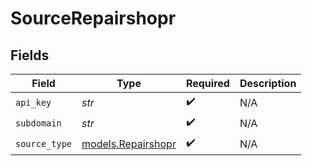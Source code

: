 # SourceRepairshopr


## Fields

| Field                                          | Type                                           | Required                                       | Description                                    |
| ---------------------------------------------- | ---------------------------------------------- | ---------------------------------------------- | ---------------------------------------------- |
| `api_key`                                      | *str*                                          | :heavy_check_mark:                             | N/A                                            |
| `subdomain`                                    | *str*                                          | :heavy_check_mark:                             | N/A                                            |
| `source_type`                                  | [models.Repairshopr](../models/repairshopr.md) | :heavy_check_mark:                             | N/A                                            |